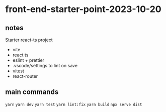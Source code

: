 # front-end-starter-point-2023-10-20

## notes

Starter react-ts project

- vite
- react ts
- eslint + prettier
- .vscode/settings to lint on save
- vitest
- react-router

## main commands

`yarn`
`yarn dev`
`yarn test`
`yarn lint:fix`
`yarn build` `npx serve dist`
